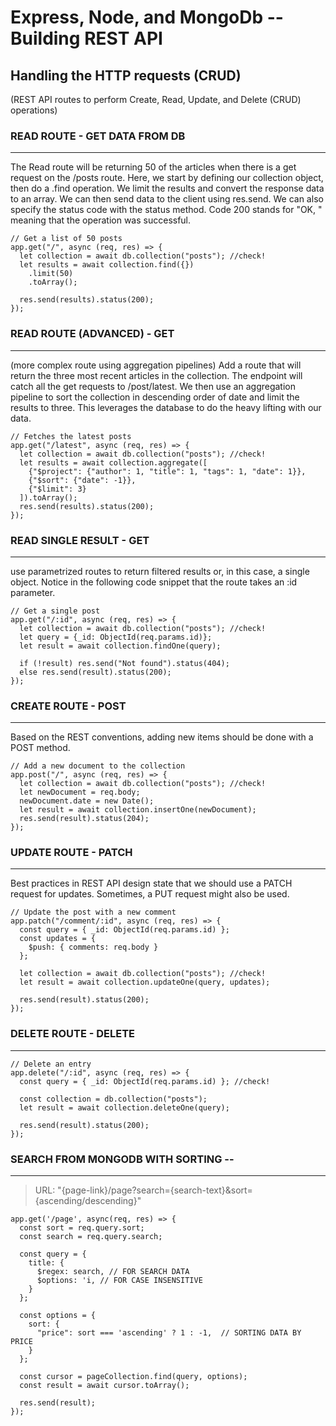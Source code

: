 # Express, Node, and MongoDb -- Building REST API

## Handling the HTTP requests (CRUD)

(REST API routes to perform Create, Read, Update, and Delete (CRUD) operations)

### READ ROUTE - GET DATA FROM DB

---

The Read route will be returning 50 of the articles when there is a get request on the /posts route. Here, we start by defining our collection object, then do a .find operation. We limit the results and convert the response data to an array. We can then send data to the client using res.send. We can also specify the status code with the status method. Code 200 stands for "OK, " meaning that the operation was successful.

```
// Get a list of 50 posts
app.get("/", async (req, res) => {
  let collection = await db.collection("posts"); //check!
  let results = await collection.find({})
    .limit(50)
    .toArray();

  res.send(results).status(200);
});
```

### READ ROUTE (ADVANCED) - GET

---

(more complex route using aggregation pipelines)
Add a route that will return the three most recent articles in the collection. The endpoint will catch all the get requests to /post/latest. We then use an aggregation pipeline to sort the collection in descending order of date and limit the results to three. This leverages the database to do the heavy lifting with our data.

```
// Fetches the latest posts
app.get("/latest", async (req, res) => {
  let collection = await db.collection("posts"); //check!
  let results = await collection.aggregate([
    {"$project": {"author": 1, "title": 1, "tags": 1, "date": 1}},
    {"$sort": {"date": -1}},
    {"$limit": 3}
  ]).toArray();
  res.send(results).status(200);
});
```

### READ SINGLE RESULT - GET

---

use parametrized routes to return filtered results or, in this case, a single object. Notice in the following code snippet that the route takes an :id parameter.

```
// Get a single post
app.get("/:id", async (req, res) => {
  let collection = await db.collection("posts"); //check!
  let query = {_id: ObjectId(req.params.id)};
  let result = await collection.findOne(query);

  if (!result) res.send("Not found").status(404);
  else res.send(result).status(200);
});

```

### CREATE ROUTE - POST

---

Based on the REST conventions, adding new items should be done with a POST method.

```
// Add a new document to the collection
app.post("/", async (req, res) => {
  let collection = await db.collection("posts"); //check!
  let newDocument = req.body;
  newDocument.date = new Date();
  let result = await collection.insertOne(newDocument);
  res.send(result).status(204);
});
```

### UPDATE ROUTE - PATCH

---

Best practices in REST API design state that we should use a PATCH request for updates. Sometimes, a PUT request might also be used.

```
// Update the post with a new comment
app.patch("/comment/:id", async (req, res) => {
  const query = { _id: ObjectId(req.params.id) };
  const updates = {
    $push: { comments: req.body }
  };

  let collection = await db.collection("posts"); //check!
  let result = await collection.updateOne(query, updates);

  res.send(result).status(200);
});
```

### DELETE ROUTE - DELETE

---

```
// Delete an entry
app.delete("/:id", async (req, res) => {
  const query = { _id: ObjectId(req.params.id) }; //check!

  const collection = db.collection("posts");
  let result = await collection.deleteOne(query);

  res.send(result).status(200);
});
```

### SEARCH FROM MONGODB WITH SORTING --

---

> URL: "{page-link}/page?search={search-text}&sort={ascending/descending}"

```
app.get('/page', async(req, res) => {
  const sort = req.query.sort;
  const search = req.query.search;

  const query = {
    title: {
      $regex: search, // FOR SEARCH DATA
      $options: 'i, // FOR CASE INSENSITIVE
    }
  };

  const options = {
    sort: {
      "price": sort === 'ascending' ? 1 : -1,  // SORTING DATA BY PRICE
    }
  };

  const cursor = pageCollection.find(query, options);
  const result = await cursor.toArray();

  res.send(result);
});

```

